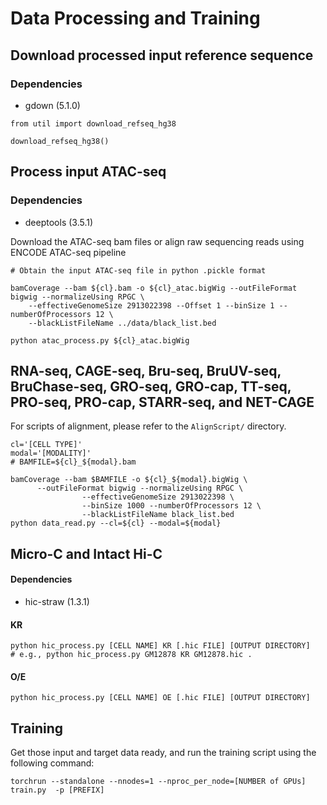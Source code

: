 # Data Processing and Training

## Download processed input reference sequence
### Dependencies
*  gdown (5.1.0)

```
from util import download_refseq_hg38

download_refseq_hg38()
```


## Process input ATAC-seq
### Dependencies
* deeptools (3.5.1)

Download the ATAC-seq bam files or align raw sequencing reads using ENCODE ATAC-seq pipeline

```
# Obtain the input ATAC-seq file in python .pickle format

bamCoverage --bam ${cl}.bam -o ${cl}_atac.bigWig --outFileFormat bigwig --normalizeUsing RPGC \
    --effectiveGenomeSize 2913022398 --Offset 1 --binSize 1 --numberOfProcessors 12 \
    --blackListFileName ../data/black_list.bed

python atac_process.py ${cl}_atac.bigWig
```




## RNA-seq, CAGE-seq, Bru-seq, BruUV-seq, BruChase-seq, GRO-seq, GRO-cap, TT-seq, PRO-seq, PRO-cap, STARR-seq, and NET-CAGE
For scripts of alignment, please refer to the `AlignScript/` directory.
```
cl='[CELL TYPE]'
modal='[MODALITY]'
# BAMFILE=${cl}_${modal}.bam

bamCoverage --bam $BAMFILE -o ${cl}_${modal}.bigWig \
      --outFileFormat bigwig --normalizeUsing RPGC \
                --effectiveGenomeSize 2913022398 \
                --binSize 1000 --numberOfProcessors 12 \
                --blackListFileName black_list.bed
python data_read.py --cl=${cl} --modal=${modal}
```

## Micro-C and Intact Hi-C
#### Dependencies
* hic-straw (1.3.1)
  
#### KR
  ```
  python hic_process.py [CELL NAME] KR [.hic FILE] [OUTPUT DIRECTORY]
  # e.g., python hic_process.py GM12878 KR GM12878.hic .
  ```
#### O/E
  ```
  python hic_process.py [CELL NAME] OE [.hic FILE] [OUTPUT DIRECTORY]
  ```

## Training
Get those input and target data ready, and run the training script using the following command:
```
torchrun --standalone --nnodes=1 --nproc_per_node=[NUMBER of GPUs] train.py  -p [PREFIX] 
```


